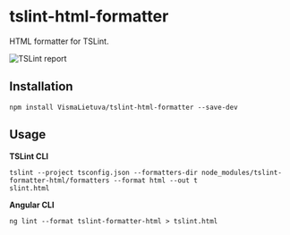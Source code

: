 # tslint-html-formatter
HTML formatter for TSLint.

![TSLint report](https://user-images.githubusercontent.com/514899/32494105-0702fa1c-c3c9-11e7-8354-941fe4cff130.png)

## Installation
```
npm install VismaLietuva/tslint-html-formatter --save-dev
```

## Usage
**TSLint CLI**
```
tslint --project tsconfig.json --formatters-dir node_modules/tslint-formatter-html/formatters --format html --out t
slint.html
```

**Angular CLI**
```
ng lint --format tslint-formatter-html > tslint.html
```
